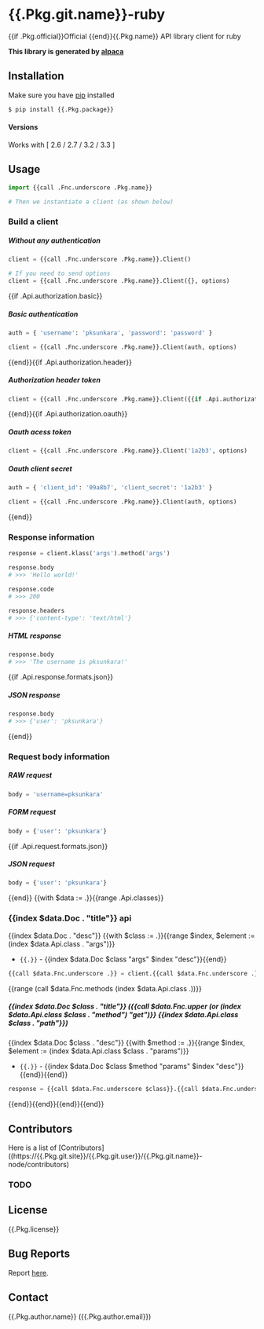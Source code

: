 # {{.Pkg.git.name}}-ruby

{{if .Pkg.official}}Official {{end}}{{.Pkg.name}} API library client for ruby

__This library is generated by [alpaca](https://github.com/pksunkara/alpaca)__

## Installation

Make sure you have [pip](https://pypi.python.org/pypi/pip) installed

```bash
$ pip install {{.Pkg.package}}
```

#### Versions

Works with [ 2.6 / 2.7 / 3.2 / 3.3 ]

## Usage

```python
import {{call .Fnc.underscore .Pkg.name}}

# Then we instantiate a client (as shown below)
```

### Build a client

##### Without any authentication

```python
client = {{call .Fnc.underscore .Pkg.name}}.Client()

# If you need to send options
client = {{call .Fnc.underscore .Pkg.name}}.Client({}, options)
```
{{if .Api.authorization.basic}}
##### Basic authentication

```python
auth = { 'username': 'pksunkara', 'password': 'password' }

client = {{call .Fnc.underscore .Pkg.name}}.Client(auth, options)
```
{{end}}{{if .Api.authorization.header}}
##### Authorization header token

```python
client = {{call .Fnc.underscore .Pkg.name}}.Client({{if .Api.authorization.oauth}}{'http_header': '1a2b3'}{{else}}'1a2b3'{{end}}, options)
```
{{end}}{{if .Api.authorization.oauth}}
##### Oauth acess token

```python
client = {{call .Fnc.underscore .Pkg.name}}.Client('1a2b3', options)
```

##### Oauth client secret

```python
auth = { 'client_id': '09a8b7', 'client_secret': '1a2b3' }

client = {{call .Fnc.underscore .Pkg.name}}.Client(auth, options)
```
{{end}}
### Response information

```python
response = client.klass('args').method('args')

response.body
# >>> 'Hello world!'

response.code
# >>> 200

response.headers
# >>> {'content-type': 'text/html'}
```
##### HTML response

```python
response.body
# >>> 'The username is pksunkara!'
```
{{if .Api.response.formats.json}}
##### JSON response

```python
response.body
# >>> {'user': 'pksunkara'}
```
{{end}}
### Request body information

##### RAW request

```python
body = 'username=pksunkara'
```

##### FORM request

```python
body = {'user': 'pksunkara'}
```
{{if .Api.request.formats.json}}
##### JSON request

```python
body = {'user': 'pksunkara'}
```
{{end}}
{{with $data := .}}{{range .Api.classes}}
### {{index $data.Doc . "title"}} api

{{index $data.Doc . "desc"}}
{{with $class := .}}{{range $index, $element := (index $data.Api.class . "args")}}
 * `{{.}}` - {{index $data.Doc $class "args" $index "desc"}}{{end}}

```python
{{call $data.Fnc.underscore .}} = client.{{call $data.Fnc.underscore .}}({{call $data.Fnc.args.python (index $data.Api.class . "args") true}})
```
{{range (call $data.Fnc.methods (index $data.Api.class .))}}
##### {{index $data.Doc $class . "title"}} ({{call $data.Fnc.upper (or (index $data.Api.class $class . "method") "get")}} {{index $data.Api.class $class . "path"}})

{{index $data.Doc $class . "desc"}}
{{with $method := .}}{{range $index, $element := (index $data.Api.class $class . "params")}}
 * `{{.}}` - {{index $data.Doc $class $method "params" $index "desc"}}{{end}}{{end}}

```python
response = {{call $data.Fnc.underscore $class}}.{{call $data.Fnc.underscore .}}({{call $data.Fnc.args.python (index $data.Api.class $class . "params")}}options)
```
{{end}}{{end}}{{end}}{{end}}
## Contributors
Here is a list of [Contributors]((https://{{.Pkg.git.site}}/{{.Pkg.git.user}}/{{.Pkg.git.name}}-node/contributors)

### TODO

## License
{{.Pkg.license}}

## Bug Reports
Report [here](https://{{.Pkg.git.site}}/{{.Pkg.git.user}}/{{.Pkg.git.name}}-node/issues).

## Contact
{{.Pkg.author.name}} ({{.Pkg.author.email}})
